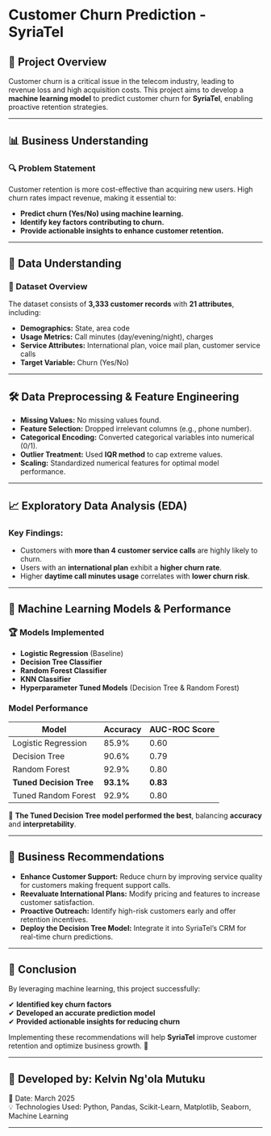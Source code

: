 # Customer Churn Prediction - SyriaTel

## 📌 Project Overview  
Customer churn is a critical issue in the telecom industry, leading to revenue loss and high acquisition costs. This project aims to develop a **machine learning model** to predict customer churn for **SyriaTel**, enabling proactive retention strategies.

---

## 📊 Business Understanding  

### 🔍 Problem Statement  
Customer retention is more cost-effective than acquiring new users. High churn rates impact revenue, making it essential to:  

- **Predict churn (Yes/No) using machine learning.**  
- **Identify key factors contributing to churn.**  
- **Provide actionable insights to enhance customer retention.**  

---

## 📂 Data Understanding  

### 🔹 Dataset Overview  
The dataset consists of **3,333 customer records** with **21 attributes**, including:

- **Demographics:** State, area code  
- **Usage Metrics:** Call minutes (day/evening/night), charges  
- **Service Attributes:** International plan, voice mail plan, customer service calls  
- **Target Variable:** Churn (Yes/No)  

---

## 🛠️ Data Preprocessing & Feature Engineering  

- **Missing Values:** No missing values found.  
- **Feature Selection:** Dropped irrelevant columns (e.g., phone number).  
- **Categorical Encoding:** Converted categorical variables into numerical (0/1).  
- **Outlier Treatment:** Used **IQR method** to cap extreme values.  
- **Scaling:** Standardized numerical features for optimal model performance.  

---

## 📈 Exploratory Data Analysis (EDA)  

### Key Findings:  
- Customers with **more than 4 customer service calls** are highly likely to churn.  
- Users with an **international plan** exhibit a **higher churn rate**.  
- Higher **daytime call minutes usage** correlates with **lower churn risk**.  

---

## 🤖 Machine Learning Models & Performance  

### 🏆 Models Implemented  
- **Logistic Regression** (Baseline)  
- **Decision Tree Classifier**  
- **Random Forest Classifier**
-  **KNN Classifier**  
- **Hyperparameter Tuned Models** (Decision Tree & Random Forest)  

### Model Performance  

| Model                | Accuracy | AUC-ROC Score |
|----------------------|---------|--------------|
| Logistic Regression | 85.9%   | 0.60         |
| Decision Tree       | 90.6%   | 0.79         |
| Random Forest       | 92.9%   | 0.80         |
| **Tuned Decision Tree** | **93.1%** | **0.83** |
| Tuned Random Forest | 92.9%   | 0.80         |

📌 **The Tuned Decision Tree model performed the best**, balancing **accuracy** and **interpretability**.  

---

## 📢 Business Recommendations  

- **Enhance Customer Support:** Reduce churn by improving service quality for customers making frequent support calls.  
- **Reevaluate International Plans:** Modify pricing and features to increase customer satisfaction.  
- **Proactive Outreach:** Identify high-risk customers early and offer retention incentives.  
- **Deploy the Decision Tree Model:** Integrate it into SyriaTel’s CRM for real-time churn predictions.  

---

## 🎯 Conclusion  
By leveraging machine learning, this project successfully:  

✔ **Identified key churn factors**  
✔ **Developed an accurate prediction model**  
✔ **Provided actionable insights for reducing churn**  

Implementing these recommendations will help **SyriaTel** improve customer retention and optimize business growth. 🚀  

---

## 📌 Developed by: Kelvin Ng'ola Mutuku  
📅 Date: March 2025  
💡 Technologies Used: Python, Pandas, Scikit-Learn, Matplotlib, Seaborn, Machine Learning  

---

